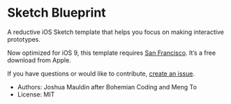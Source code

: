 # Sketch Blueprint
A reductive iOS Sketch template that helps you focus on making interactive prototypes.

Now optimized for iOS 9, this template requires [San Francisco](https://developer.apple.com/fonts/ "San Francisco"). It’s a free download from Apple.

If you have questions or would like to contribute, [create an issue](https://github.com/joshuamauldin/sketch-blueprint/issues/new "Create an issue").

* Authors: Joshua Mauldin after Bohemian Coding and Meng To
* License: MIT